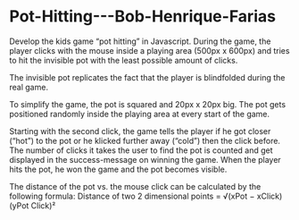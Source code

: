# Pot-Hitting---Bob-Henrique-Farias

Develop the kids game “pot hitting” in Javascript. During the game, the player clicks with the mouse inside a playing area (500px x 600px) and tries to hit the invisible pot with the least possible amount of clicks. 

The invisible pot replicates the fact that the player is blindfolded during the real game.

To simplify the game, the pot is squared and 20px x 20px big. The pot gets positioned randomly inside the playing area at every start of the game.

Starting with the second click, the game tells the player if he got closer (“hot”) to the pot or he klicked further away (“cold”) then the click before. The number of clicks it takes the user to find the pot is counted and get displayed in the success-message on winning the game. When the player hits the pot, he won the game and the pot becomes visible.

The distance of the pot vs. the mouse click can be calculated by the following formula:
Distance of two 2 dimensional points = √(xPot − xClick) (yPot Click)²
